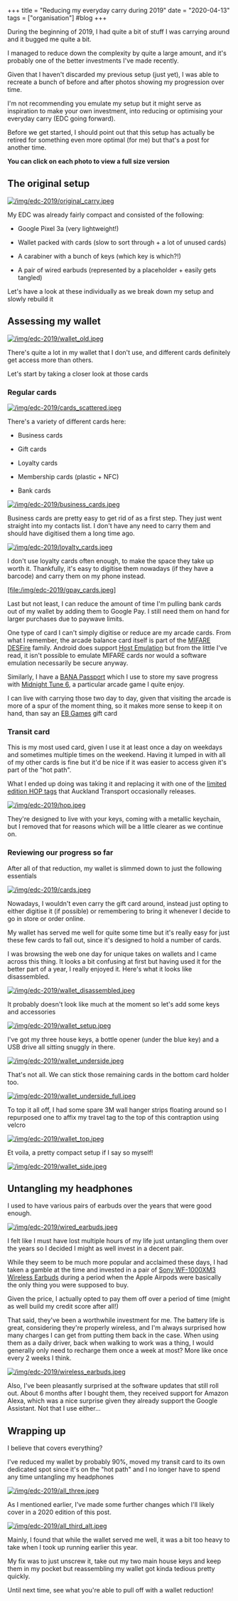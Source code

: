 +++
title = "Reducing my everyday carry during 2019"
date = "2020-04-13"
tags = ["organisation"]
#blog
+++

During the beginning of 2019, I had quite a bit of stuff I was carrying around and it bugged me quite a bit.

I managed to reduce down the complexity by quite a large amount, and it's probably one of the better investments I've made recently.

Given that I haven't discarded my previous setup (just yet), I was able to recreate a bunch of before and after photos showing my progression over time.

I'm not recommending you emulate my setup but it might serve as inspiration to make your own investment, into reducing or optimising your everyday carry (EDC going forward).

Before we get started, I should point out that this setup has actually be retired for something even more optimal (for me) but that's a post for another time.

**You can click on each photo to view a full size version**

## The original setup

[![/img/edc-2019/original_carry.jpeg](/img/edc-2019/original_carry.jpeg)](/img/edc-2019/original_carry.jpeg)

My EDC was already fairly compact and consisted of the following:

*   Google Pixel 3a (very lightweight!)
    
*   Wallet packed with cards (slow to sort through + a lot of unused cards)
    
*   A carabiner with a bunch of keys (which key is which?!)
    
*   A pair of wired earbuds (represented by a placeholder + easily gets tangled)
    

Let's have a look at these individually as we break down my setup and slowly rebuild it

## Assessing my wallet

[![/img/edc-2019/wallet_old.jpeg](/img/edc-2019/wallet_old.jpeg)](/img/edc-2019/wallet_old.jpeg)

There's quite a lot in my wallet that I don't use, and different cards definitely get access more than others.

Let's start by taking a closer look at those cards

### Regular cards

[![/img/edc-2019/cards_scattered.jpeg](/img/edc-2019/cards_scattered.jpeg)](/img/edc-2019/cards_scattered.jpeg)

There's a variety of different cards here:

*   Business cards
    
*   Gift cards
    
*   Loyalty cards
    
*   Membership cards (plastic + NFC)
    
*   Bank cards
    

[![/img/edc-2019/business_cards.jpeg](/img/edc-2019/business_cards.jpeg)](/img/edc-2019/business_cards.jpeg)

Business cards are pretty easy to get rid of as a first step. They just went straight into my contacts list. I don't have any need to carry them and should have digitised them a long time ago.

[![/img/edc-2019/loyalty_cards.jpeg](/img/edc-2019/loyalty_cards.jpeg)](/img/edc-2019/loyalty_cards.jpeg)

I don't use loyalty cards often enough, to make the space they take up worth it. Thankfully, it's easy to digitise them nowadays (if they have a barcode) and carry them on my phone instead.

[\[file:/img/edc-2019/gpay\_cards.jpeg](/img/edc-2019/gpay_cards.jpeg)\]

Last but not least, I can reduce the amount of time I'm pulling bank cards out of my wallet by adding them to Google Pay. I still need them on hand for larger purchases due to paywave limits.

One type of card I can't simply digitise or reduce are my arcade cards. From what I remember, the arcade balance card itself is part of the [MIFARE DESFire](https://www.mifare.net/en/products/chip-card-ics/mifare-desfire/) family. Android does support [Host Emulation](https://developer.android.com/guide/topics/connectivity/nfc/hce) but from the little I've read, it isn't possible to emulate MIFARE cards nor would a software emulation necessarily be secure anyway.

Similarly, I have a [BANA Passport](https://www.bandainamcoid.com/banapassport/en/) which I use to store my save progress with [Midnight Tune 6](https://wanganmaxi-official.com/wanganmaxi6/en/special/001.php), a particular arcade game I quite enjoy.

I can live with carrying those two day to day, given that visiting the arcade is more of a spur of the moment thing, so it makes more sense to keep it on hand, than say an [EB Games](https://www.ebgames.co.nz) gift card

### Transit card

This is my most used card, given I use it at least once a day on weekdays and sometimes multiple times on the weekend. Having it lumped in with all of my other cards is fine but it'd be nice if it was easier to access given it's part of the "hot path".

What I ended up doing was taking it and replacing it with one of the [limited edition HOP tags](https://at.govt.nz/bus-train-ferry/at-hop-card/buy-at-hop-card/buy-an-at-hop-key-tag/) that Auckland Transport occasionally releases.

[![/img/edc-2019/hop.jpeg](/img/edc-2019/hop.jpeg)](/img/edc-2019/hop.jpeg)

They're designed to live with your keys, coming with a metallic keychain, but I removed that for reasons which will be a little clearer as we continue on.

### Reviewing our progress so far

After all of that reduction, my wallet is slimmed down to just the following essentials

[![/img/edc-2019/cards.jpeg](/img/edc-2019/cards.jpeg)](/img/edc-2019/cards.jpeg)

Nowadays, I wouldn't even carry the gift card around, instead just opting to either digitise it (if possible) or remembering to bring it whenever I decide to go in store or order online.

My wallet has served me well for quite some time but it's really easy for just these few cards to fall out, since it's designed to hold a number of cards.

I was browsing the web one day for unique takes on wallets and I came across this thing. It looks a bit confusing at first but having used it for the better part of a year, I really enjoyed it. Here's what it looks like disassembled.

[![/img/edc-2019/wallet_disassembled.jpeg](/img/edc-2019/wallet_disassembled.jpeg)](/img/edc-2019/wallet_disassembled.jpeg)

It probably doesn't look like much at the moment so let's add some keys and accessories

[![/img/edc-2019/wallet_setup.jpeg](/img/edc-2019/wallet_setup.jpeg)](/img/edc-2019/wallet_setup.jpeg)

I've got my three house keys, a bottle opener (under the blue key) and a USB drive all sitting snuggly in there.

[![/img/edc-2019/wallet_underside.jpeg](/img/edc-2019/wallet_underside.jpeg)](/img/edc-2019/wallet_underside.jpeg)

That's not all. We can stick those remaining cards in the bottom card holder too.

[![/img/edc-2019/wallet_underside_full.jpeg](/img/edc-2019/wallet_underside_full.jpeg)](/img/edc-2019/wallet_underside_full.jpeg)

To top it all off, I had some spare 3M wall hanger strips floating around so I repurposed one to affix my travel tag to the top of this contraption using velcro

[![/img/edc-2019/wallet_top.jpeg](/img/edc-2019/wallet_top.jpeg)](/img/edc-2019/wallet_top.jpeg)

Et voila, a pretty compact setup if I say so myself!

[![/img/edc-2019/wallet_side.jpeg](/img/edc-2019/wallet_side.jpeg)](/img/edc-2019/wallet_side.jpeg)

## Untangling my headphones

I used to have various pairs of earbuds over the years that were good enough.

[![/img/edc-2019/wired_earbuds.jpeg](/img/edc-2019/wired_earbuds.jpeg)](/img/edc-2019/wired_earbuds.jpeg)

I felt like I must have lost multiple hours of my life just untangling them over the years so I decided I might as well invest in a decent pair.

While they seem to be much more popular and acclaimed these days, I had taken a gamble at the time and invested in a pair of [Sony WF-1000XM3 Wireless Earbuds](https://www.mightyape.co.nz/product/sony-wf-1000xm3-industry-leading-noise-canceling-truly-wireless-earbuds-black/30990778) during a period when the Apple Airpods were basically the only thing you were supposed to buy.

Given the price, I actually opted to pay them off over a period of time (might as well build my credit score after all!)

That said, they've been a worthwhile investment for me. The battery life is great, considering they're properly wireless, and I'm always surprised how many charges I can get from putting them back in the case. When using them as a daily driver, back when walking to work was a thing, I would generally only need to recharge them once a week at most? More like once every 2 weeks I think.

[![/img/edc-2019/wireless_earbuds.jpeg](/img/edc-2019/wireless_earbuds.jpeg)](/img/edc-2019/wireless_earbuds.jpeg)

Also, I've been pleasantly surprised at the software updates that still roll out. About 6 months after I bought them, they received support for Amazon Alexa, which was a nice surprise given they already support the Google Assistant. Not that I use either…

## Wrapping up

I believe that covers everything?

I've reduced my wallet by probably 90%, moved my transit card to its own dedicated spot since it's on the "hot path" and I no longer have to spend any time untangling my headphones

[![/img/edc-2019/all_three.jpeg](/img/edc-2019/all_three.jpeg)](/img/edc-2019/all_three.jpeg)

As I mentioned earlier, I've made some further changes which I'll likely cover in a 2020 edition of this post.

[![/img/edc-2019/all_third_alt.jpeg](/img/edc-2019/all_third_alt.jpeg)](/img/edc-2019/all_third_alt.jpeg)

Mainly, I found that while the wallet served me well, it was a bit too heavy to take when I took up running earlier this year.

My fix was to just unscrew it, take out my two main house keys and keep them in my pocket but reassembling my wallet got kinda tedious pretty quickly.

Until next time, see what you're able to pull off with a wallet reduction!
